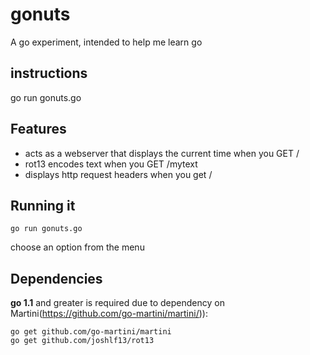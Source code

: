 gonuts
======
A go experiment, intended to help me learn go


instructions
------------
go run gonuts.go

Features
--------
 - acts as a webserver that displays the current time when you GET /
 - rot13 encodes text when you GET /mytext
 - displays http request headers when you get /

Running it
----------
~~~
go run gonuts.go
~~~

choose an option from the menu

Dependencies
------------
**go 1.1** and greater is required due to dependency on Martini(https://github.com/go-martini/martini/)):
~~~
go get github.com/go-martini/martini
go get github.com/joshlf13/rot13
~~~
